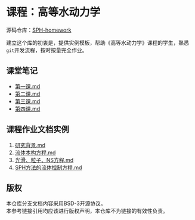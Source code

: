 # 课程：高等水动力学

源码仓库：[SPH-homework](https://github.com/zoziha/SPH-homework/tree/main)

建立这个库的初衷是，提供实例模板，帮助《高等水动力学》课程的学生，熟悉`git`开发流程，按时按量完全作业。

## 课堂笔记

+ [第一课.md](./课堂笔记/第一课.md)
+ [第二课.md](./课堂笔记/第二课.md)
+ [第三课.md](./课堂笔记/第三课.md)
+ [第四课.md](./课堂笔记/第四课.md)

## 课程作业文档实例

1. [研究背景.md](./课程作业文档实例/研究背景.md)
2. [流体本构方程.md](./课程作业文档实例/流体控制方程.md)
3. [光滑、粒子、NS方程.md](./课程作业文档实例/光滑、粒子、NS方程.md)
4. [SPH方法的流体控制方程.md](./课程作业文档实例/SPH方法的流体控制方程.md)

## 版权

本仓库分支文档内容采用BSD-3开源协议。  
本参考链接引用均应该进行版权声明，本仓库不为链接的有效性负责。
